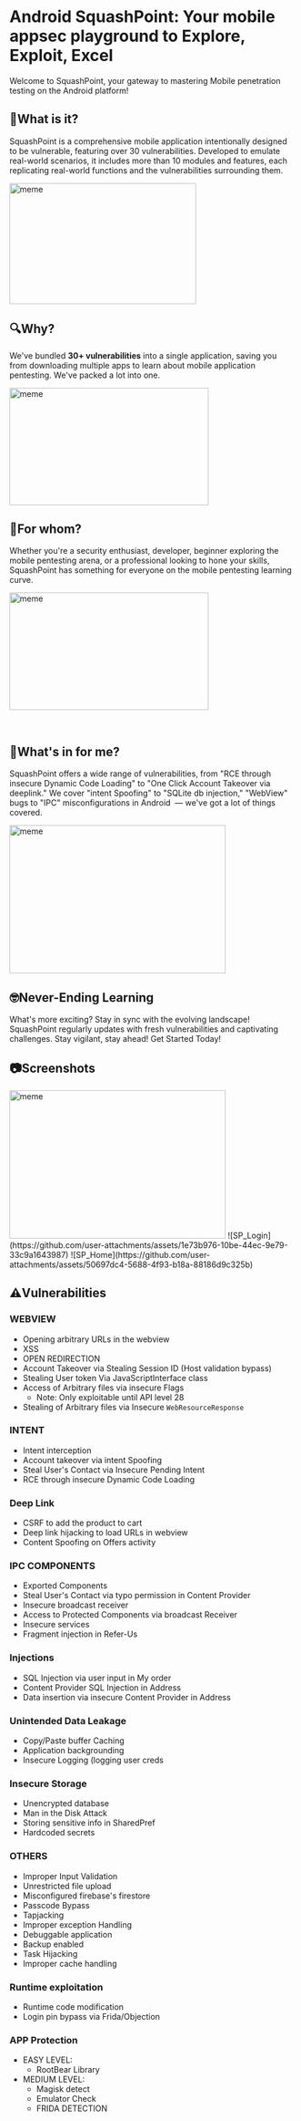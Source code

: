 # Android SquashPoint: Your mobile appsec playground to Explore, Exploit, Excel
Welcome to SquashPoint, your gateway to mastering Mobile penetration testing on the Android platform!

## 📱What is it?
SquashPoint is a comprehensive mobile application intentionally designed to be vulnerable, featuring over 30 vulnerabilities. Developed to emulate real-world scenarios, it includes more than 10 modules and features, each replicating real-world functions and the vulnerabilities surrounding them.

<img width="328" height="212" alt="meme" src="https://github.com/payatu/BugBazaar/assets/120417058/7b3a44c1-09b5-4d89-93f6-da542dd6aed6">

## 🔍Why?

We've bundled **30+ vulnerabilities** into a single application, saving you from downloading multiple apps to learn about mobile application pentesting. We've packed a lot into one.

<img width="350" height="206" alt="meme" src="https://github.com/payatu/BugBazaar/assets/120417058/df9a64cc-33fb-4a75-9fbe-96eb202d3e65">


## 🎯For whom?
Whether you're a security enthusiast, developer, beginner exploring the mobile pentesting arena, or a professional looking to hone your skills, SquashPoint has something for everyone on the mobile pentesting learning curve.

<img width="350" height="206" alt="meme" src="https://github.com/payatu/BugBazaar/assets/120417058/0bbca800-f84f-46ff-af7a-8b5de6487136">


 
## 🤔What's in for me?
SquashPoint offers a wide range of vulnerabilities, from "RCE through insecure Dynamic Code Loading" to "One Click Account Takeover via deeplink." We cover "intent Spoofing" to "SQLite db injection," "WebView" bugs to "IPC" misconfigurations in Android  — we've got a lot of things covered.

<img width="380" height="260" alt="meme" src="https://github.com/payatu/BugBazaar/assets/120417058/67054daa-2cc1-4878-9dc4-ac1a55755419">


## 🤓Never-Ending Learning
What's more exciting? Stay in sync with the evolving landscape! SquashPoint regularly updates with fresh vulnerabilities and captivating challenges. Stay vigilant, stay ahead! Get Started Today!

## 📷Screenshots
<img width="380" height="260" alt="meme" src="https://github.com/user-attachments/assets/c25f7dff-ec59-4def-bab6-52a3bfba3060">
![SP_Login](https://github.com/user-attachments/assets/1e73b976-10be-44ec-9e79-33c9a1643987)
![SP_Home](https://github.com/user-attachments/assets/50697dc4-5688-4f93-b18a-88186d9c325b)

## ⚠️Vulnerabilities

### WEBVIEW
- Opening arbitrary URLs in the webview
- XSS
- OPEN REDIRECTION
- Account Takeover via Stealing Session ID (Host validation bypass)
- Stealing User token Via JavaScriptInterface class
- Access of Arbitrary files via insecure Flags
    - Note: Only exploitable until API level 28
- Stealing of Arbitrary files via Insecure `WebResourceResponse`
    
### INTENT
- Intent interception
- Account takeover via intent Spoofing
- Steal User's Contact via Insecure Pending Intent
- RCE through insecure Dynamic Code Loading

###  Deep Link  
   - CSRF to add the product to cart
   - Deep link hijacking to load URLs in webview
   - Content Spoofing on Offers activity
    
### IPC COMPONENTS
-  Exported Components
-  Steal User's Contact via typo permission in Content Provider
-  Insecure broadcast receiver
-  Access to Protected Components via broadcast Receiver
-  Insecure services
-  Fragment injection in Refer-Us

### Injections
 - SQL Injection via user input in My order
 - Content Provider SQL Injection in Address
 - Data insertion via insecure Content Provider in Address

### Unintended Data Leakage
- Copy/Paste buffer Caching
- Application backgrounding
- Insecure Logging (logging user creds

### Insecure Storage
- Unencrypted database
- Man in the Disk Attack
- Storing sensitive info in SharedPref
- Hardcoded secrets

### OTHERS
- Improper Input Validation
- Unrestricted file upload
- Misconfigured firebase's firestore
- Passcode Bypass
- Tapjacking
- Improper exception Handling
- Debuggable application
- Backup enabled
- Task Hijacking
- Improper cache handling

### Runtime exploitation
- Runtime code modification
- Login pin bypass via Frida/Objection

### APP Protection
-  EASY LEVEL:
    -  RootBear Library
-  MEDIUM LEVEL:
     -  Magisk detect
     -  Emulator Check
     -  FRIDA DETECTION    
